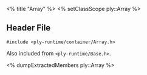 <% title "Array" %>
<% setClassScope ply::Array %>

## Header File

`#include <ply-runtime/container/Array.h>`

Also included from `<ply-runtime/Base.h>`.

<% dumpExtractedMembers ply::Array %>
